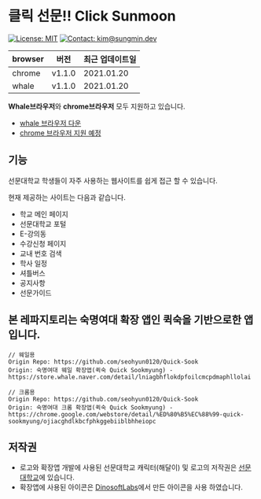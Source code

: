 # 클릭 선문!! Click Sunmoon

[![License: MIT](https://img.shields.io/badge/License-MIT-yellow.svg)](https://opensource.org/licenses/MIT)
[![Contact: kim@sungmin.dev](https://img.shields.io/badge/Contact-kim%40sungmin.dev-green)](mailto:kim@sungmin.dev)

| browser | 버전   | 최근 업데이트일 |
| ------- | ------ | --------------- |
| chrome  | v1.1.0 | 2021.01.20      |
| whale   | v1.1.0 | 2021.01.20      |

**Whale브라우저**와 **chrome브라우저** 모두 지원하고 있습니다.

- [whale 브라우저 다운](https://store.whale.naver.com/detail/bjapjlbonnlnaeamlfoimpmcllcjkpdo)
- [chrome 브라우저 지원 예정]()

## 기능

선문대학교 학생들이 자주 사용하는 웹사이트를 쉽게 접근 할 수 있습니다.

현재 제공하는 사이트는 다음과 같습니다.
- 학교 메인 페이지
- 선문대학교 포털
- E-강의동
- 수강신청 페이지
- 교내 번호 검색
- 학사 일정
- 셔틀버스
- 공지사항
- 선문가이드

## 본 레파지토리는 숙명여대 확장 앱인 **퀵숙**을 기반으로한 앱입니다.
```
// 웨일용
Origin Repo: https://github.com/seohyun0120/Quick-Sook
Origin: 숙명여대 웨일 확장앱(퀵숙 Quick Sookmyung) - https://store.whale.naver.com/detail/lniagbhflokdpfoilcmcpdmaphllolai

// 크롬용
Origin Repo: https://github.com/seohyun0120/Quick-Sook
Origin: 숙명여대 크롬 확장앱(퀵숙 Quick Sookmyung) - https://chrome.google.com/webstore/detail/%ED%80%B5%EC%88%99-quick-sookmyung/ojiacghdlkbcfphkggebiiblbhheiopc
```

## 저작권
  - 로고와 확장앱 개발에 사용된 선문대학교 캐릭터(해달이) 및 로고의 저작권은 [선문대학교](https://www.sunmoon.ac.kr)에 있습니다.
  - 확장앱에 사용된 아이콘은 [DinosoftLabs](https://www.flaticon.com/packs/school-and-education-41?word=school&k=1611137756788)에서 만든 아이콘을 사용 하였습니다.
